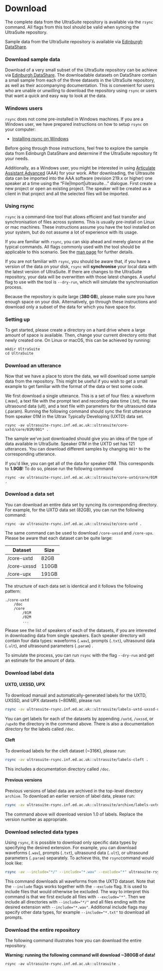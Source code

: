 # Download

The complete data from the UltraSuite repository is available via the `rsync` command. All flags from this tool should be valid when syncing the UltraSuite repository.

Sample data from the UltraSuite repository is available via [Edinburgh DataShare](http://hdl.handle.net/10283/3255). 



### Download sample data

Download of a very small subset of the UltraSuite repository can be achieve via [Edinburgh DataShare](http://hdl.handle.net/10283/3255). The downloadable datasets on DataShare contain a small sample from each of the three datasets in the UltraSuite repository, as well as their accompanying documentation. This is convenient for users who are unable or unwilling to download the repository using `rsync` or users that want a quick and easy way to look at the data.



### Windows users

 `rsync` does not come pre-installed in Windows machines. If you are a Windows user, we have prepared instructions on how to setup `rsync` on your computer:

- [Installing rsync on Windows](download_win.md)

Before going through those instructions, feel free to explore the sample data from Edinburgh DataShare and determine if the UltraSuite repository fit your needs.

Additionally, as a Windows user, you might be interested in using [Articulate Assistant Advanced](http://www.articulateinstruments.com/aaa/) (AAA) for your work. After downloading, the Ultrasuite data can be imported into the AAA software (revision 219.x or higher) one speaker at a time using the “File|Import|ultrasuite…” dialogue. First create a new project or open an existing project. The speaker will be created as a client in that project and all the selected files will be imported.



### Using rsync

`rsync` is a command-line tool that allows efficient and fast transfer and synchronisation of files across systems. This is usually pre-install on Linux or mac machines. These instructions assume you have the tool installed on your system, but do not assume a lot of experience with its usage. 

If you are familiar with `rsync`, you can skip ahead and merely glance at the typical commands. All flags commonly used with the tool should be applicable to this scenario. See the [man page](https://linux.die.net/man/1/rsync) for further details.

If you are not familiar with `rsync`, you should be aware that, if you have a version of the data on your disk, `rsync` will **synchronise** your local data with the latest version of UltraSuite. If there are changes to the UltraSuite repository, your data will be overwritten with those latest changes. A useful flag to use with the tool is `--dry-run`, which will simulate the synchronisation process.

Because the repository is quite large (**380 GB**), please make sure you have enough space on your disk. Alternatively, go through these instructions and download only a subset of the data for which you have space for.



### Setting up

To get started, please create a directory on a hard drive where a large amount of space is available. Then, change your current directory onto that newly created one. On Linux or macOS, this can be achieved by running:

```shell
mkdir UltraSuite
cd UltraSuite
```



### Download an utterance

Now that we have a place to store the data, we will download some sample data from the repository. This might be useful if you wish to get a small example to get familiar with the format of the data or test some code.

We first download a single utterance. This is a set of four files: a waveform (.wav), a text file with the prompt text and recording date time (.txt), the raw ultrasound data (ult), and a text file with parameters for the ultrasound data (.param). Running the following command should sync the first utterance from speaker 01M in the Ultrax Typically Developing (UXTD) data set. 

```shell
rsync -av ultrasuite-rsync.inf.ed.ac.uk::ultrasuite/core-uxtd/core/01M/001* .
```

The sample we've just downloaded should give you an idea of the type of data available in UltraSuite. Speaker 01M in the UXTD set has 121 utterances. You can download different samples by changing `001*` to the corresponding utterance.

If you'd like, you can get all of the data for speaker 01M. This corresponds to **1.9GB**!  To do so, please run the following command

```shell
rsync -av ultrasuite-rsync.inf.ed.ac.uk::ultrasuite/core-uxtd/core/01M .
```



### Download a data set

You can download an entire data set by syncing its corresponding directory. For example, for the UXTD data set (82GB), you can run the following command:

```shell
rsync -av ultrasuite-rsync.inf.ed.ac.uk::ultrasuite/core-uxtd .
```

The same command can be used to download `/core-uxssd` and `/core-upx`. Please be aware that each dataset can be quite large:

| Dataset     | Size  |
| ----------- | ----- |
| /core-uxtd  | 82GB  |
| /core-uxssd | 110GB |
| /core-upx   | 191GB |

The structure of each data set is identical and it follows the following pattern:

```
./core-uxtd
	/doc
	/core
		/01M
		/02M
		...
```

Please see the list of speakers of each of the datasets, if you are interested in downloading data from single speakers. Each speaker directory will contain four data types: waveforms (`.wav`), prompts (`.txt`), ultrasound data (`.ult`), and ultrasound parameters (`.param`) .

To simulate the process, you can run `rsync` with the flag `--dry-run` and get an estimate for the amount of data.



### Download label data

#### UXTD, UXSSD, UPX
To download manual and automatically-generated labels for the UXTD, UXSSD, and UPX datasets (~80MB), please run:

```sh
rsync -av ultrasuite-rsync.inf.ed.ac.uk::ultrasuite/labels-uxtd-uxssd-upx .
```

You can get labels for each of the datasets by appending `/uxtd`, `/uxssd`, or `/upx`to the directory in the command above. There is also a documentation directory for the labels called `/doc`.

#### Cleft
To download labels for the cleft dataset (~316K), please run:

```sh
rsync -av ultrasuite-rsync.inf.ed.ac.uk::ultrasuite/labels-cleft .
```

This includes a documentation directory called `/doc`.

#### Previous versions
Previous versions of label data are archived in the top-level directory `archive`. To download an earlier version of label data, please run:

```sh
rsync -av ultrasuite-rsync.inf.ed.ac.uk::ultrasuite/archive/labels-uxtd-uxssd-upx-1.0.zip .
```

The command above will download version 1.0 of labels. Replace the version number as appropriate.



### Download selected data types

Using `rsync`, it is possible to download only specific data types by specifying the desired extension. For example, you can download waveforms (`.wav`), prompts (`.txt`), ultrasound data (`.ult`), or ultrasound parameters (`.param`) separately. To achieve this, the `rsync`command would look like:

```sh
rsync -av --include="*/" --include="*.wav" --exclude="*" ultrasuite-rsync.inf.ed.ac.uk::ultrasuite/core-uxtd .
```

This command downloads all waveforms from the UXTD dataset. Note that the `--include` flags works together with the `--exclude` flag. It is used to include files that would otherwise be excluded. The way to interpret this command is that we first exclude all files with `--exclude="*"`. Then we include all directories with `--include="*/"` and all files ending with the desired extension with `--include="*.wav"`. Additional include flags may specify other data types, for example `--include="*.txt"` to download all prompts.



### Download the entire repository

The following command illustrates how you can download the entire repository. 

**Warning: running the following command will download ~380GB of data!**

`rsync -av ultrasuite-rsync.inf.ed.ac.uk::ultrasuite .`